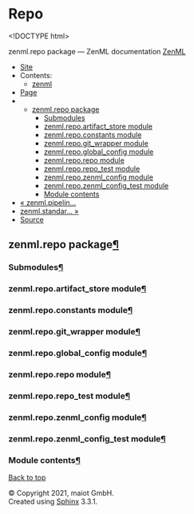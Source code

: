 # Repo

&lt;!DOCTYPE html&gt;

zenml.repo package — ZenML documentation  [ZenML](https://github.com/maiot-io/zenml/tree/0a1978e479aead878d2bc01aeba00118c228e379/docs/sphinx_docs/_build/html/index.html)

*  [Site](https://github.com/maiot-io/zenml/tree/0a1978e479aead878d2bc01aeba00118c228e379/docs/sphinx_docs/_build/html/index.html)
  * Contents:
    * [zenml](https://github.com/maiot-io/zenml/tree/0a1978e479aead878d2bc01aeba00118c228e379/docs/sphinx_docs/_build/html/modules.html)
*  [Page](zenml.repo.md)
  * * [zenml.repo package](zenml.repo.md)
      * [Submodules](zenml.repo.md#submodules)
      * [zenml.repo.artifact\_store module](zenml.repo.md#zenml-repo-artifact-store-module)
      * [zenml.repo.constants module](zenml.repo.md#zenml-repo-constants-module)
      * [zenml.repo.git\_wrapper module](zenml.repo.md#zenml-repo-git-wrapper-module)
      * [zenml.repo.global\_config module](zenml.repo.md#zenml-repo-global-config-module)
      * [zenml.repo.repo module](zenml.repo.md#zenml-repo-repo-module)
      * [zenml.repo.repo\_test module](zenml.repo.md#zenml-repo-repo-test-module)
      * [zenml.repo.zenml\_config module](zenml.repo.md#zenml-repo-zenml-config-module)
      * [zenml.repo.zenml\_config\_test module](zenml.repo.md#zenml-repo-zenml-config-test-module)
      * [Module contents](zenml.repo.md#module-contents)
* [ « zenml.pipelin...](zenml.pipelines.md)
* [ zenml.standar... »](zenml.standards.md)
*  [Source](https://github.com/maiot-io/zenml/tree/0a1978e479aead878d2bc01aeba00118c228e379/docs/sphinx_docs/_build/html/_sources/zenml.repo.rst.txt)

## zenml.repo package[¶](zenml.repo.md#zenml-repo-package)

### Submodules[¶](zenml.repo.md#submodules)

### zenml.repo.artifact\_store module[¶](zenml.repo.md#zenml-repo-artifact-store-module)

### zenml.repo.constants module[¶](zenml.repo.md#zenml-repo-constants-module)

### zenml.repo.git\_wrapper module[¶](zenml.repo.md#zenml-repo-git-wrapper-module)

### zenml.repo.global\_config module[¶](zenml.repo.md#zenml-repo-global-config-module)

### zenml.repo.repo module[¶](zenml.repo.md#zenml-repo-repo-module)

### zenml.repo.repo\_test module[¶](zenml.repo.md#zenml-repo-repo-test-module)

### zenml.repo.zenml\_config module[¶](zenml.repo.md#zenml-repo-zenml-config-module)

### zenml.repo.zenml\_config\_test module[¶](zenml.repo.md#zenml-repo-zenml-config-test-module)

### Module contents[¶](zenml.repo.md#module-contents)

 [Back to top](zenml.repo.md)

 © Copyright 2021, maiot GmbH.  
 Created using [Sphinx](http://sphinx-doc.org/) 3.3.1.  


